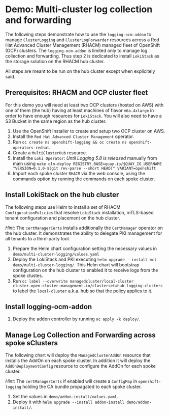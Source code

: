# Demo: Multi-cluster log collection and forwarding

The following steps demonstrate how to use the `logging-ocm-addon` to manage `ClusterLogging` and `ClusterLogForwarder` resources across a Red Hat Advanced Cluster Management (RHACM) managed fleet of OpenShift (OCP) clusters. The `logging-ocm-addon` is limited only to manage log collection and forwarding. Thus step 2 is dedicated to install `LokiStack` as the storage solution on the RHACM hub cluster.

All steps are meant to be run on the hub cluster except when explicitely said.

## Prerequisites: RHACM and OCP cluster fleet

For this demo you will need at least two OCP clusters (hosted on AWS) with one of them (the hub) having at least machines of flavor `m6a.4xlarge` in order to have enough resources for `LokiStack`. You will also need to have a S3 Bucket in the same region as the hub cluster.
 
1. Use the OpenShift Installer to create and setup two OCP cluster on AWS.
1. Install the `Red Hat Advanced Cluster Management` operator.
1. Run `oc create ns openshift-logging && oc create ns openshift-operators-redhat`.
1. Create a `MultiClusterHub` resource.
1. Install the `Loki Operator`: *Until Logging 5.8 is released* manually from main using `make olm-deploy REGISTRY_BASE=quay.io/$QUAY_IO_USERNAME "VERSION=0.1.0-$(git rev-parse --short HEAD)" VARIANT=openshift`
1. Import each spoke cluster `RHACM` via the web console, using the commands option by running the commands on each spoke cluster.

## Install LokiStack on the hub cluster

The following steps use Helm to install a set of RHACM `ConfigurationPolicies` that resolve `LokiStack` installation, mTLS-based tenant configuration and placement on the hub cluster. 

_Hint:_ The `certManagerCerts` installs additionally the `CertManager` operator on the hub cluster. It demonstrates the ability to delegate PKI management for all tenants to a third-party tool.

1. Prepare the Helm chart configuration setting the necessary values in `demo/multi-cluster-logging/values.yaml`
1. Deploy the LokiStack and PKI executing `helm upgrade --install mcl demo/multi-cluster-logging/`. This Helm chart will bootstrap configuration on the hub cluster to enabled it to receive logs from the spoke clustes.
1. Run `oc label --overwrite managedcluster/local-cluster cluster.open-cluster-management.io/clusterset=hub-logging-clusters` to label the `local-cluster` a.k.a. hub so that the policy applies to it.

## Install logging-ocm-addon

1. Deploy the addon controller by running `oc apply -k deploy/`.

## Manage Log Collection and Forwarding across spoke sClusters

The following chart will deploy the `ManagedClusterAddOn` resource that installs the AddOn on each spoke cluster. In addition it will deploy the `AddOnDeploymentConfig` resource to configure the AddOn for each spoke cluster. 

_Hint:_ The `certManagerCerts` if enabled will create a `ConfigMap` in `openshift-logging` holding the CA bundle propagated to each spoke cluster.

1. Set the values in `demo/addon-install/values.yaml`.
1. Deploy it with `helm upgrade --install addon-install demo/addon-install/`. 


